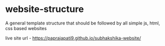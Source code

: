 # website-structure
A general template structure that should be followed by all simple js, html, css based websites

live site url - https://paprajapati9.github.io/subhakshika-website/


